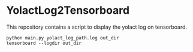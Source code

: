 # YolactLog2Tensorboard

This repository contains a script to display the yolact log on tensorboard.

```
python main.py yolact_log_path.log out_dir
tensorboard --logdir out_dir
```
